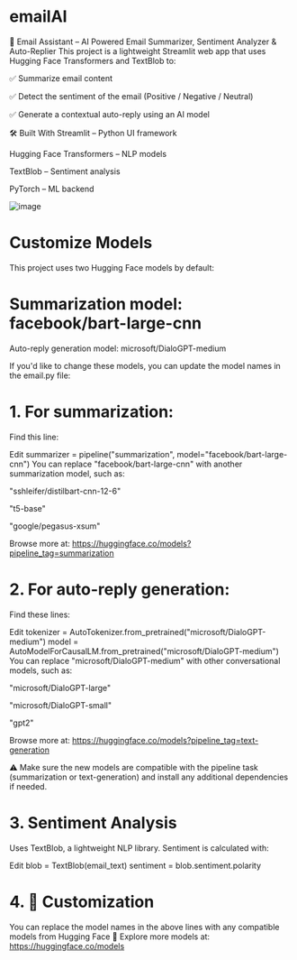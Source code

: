 # emailAI
📧 Email Assistant – AI Powered Email Summarizer, Sentiment Analyzer & Auto-Replier
This project is a lightweight Streamlit web app that uses Hugging Face Transformers and TextBlob to:

✅ Summarize email content

✅ Detect the sentiment of the email (Positive / Negative / Neutral)

✅ Generate a contextual auto-reply using an AI model

🛠️ Built With
Streamlit – Python UI framework

Hugging Face Transformers – NLP models

TextBlob – Sentiment analysis

PyTorch – ML backend

![image](https://github.com/user-attachments/assets/999df6f2-3ff2-45c6-922b-ab19382e2f89)

# Customize Models
This project uses two Hugging Face models by default:

# Summarization model: facebook/bart-large-cnn

Auto-reply generation model: microsoft/DialoGPT-medium

If you'd like to change these models, you can update the model names in the email.py file:

# 1. For summarization:

Find this line:

Edit
summarizer = pipeline("summarization", model="facebook/bart-large-cnn")
You can replace "facebook/bart-large-cnn" with another summarization model, such as:

"sshleifer/distilbart-cnn-12-6"

"t5-base"

"google/pegasus-xsum"

Browse more at: https://huggingface.co/models?pipeline_tag=summarization

# 2. For auto-reply generation:

Find these lines:

Edit
tokenizer = AutoTokenizer.from_pretrained("microsoft/DialoGPT-medium")
model = AutoModelForCausalLM.from_pretrained("microsoft/DialoGPT-medium")
You can replace "microsoft/DialoGPT-medium" with other conversational models, such as:

"microsoft/DialoGPT-large"

"microsoft/DialoGPT-small"

"gpt2"

Browse more at: https://huggingface.co/models?pipeline_tag=text-generation

⚠️ Make sure the new models are compatible with the pipeline task (summarization or text-generation) and install any additional dependencies if needed.

# 3. Sentiment Analysis
Uses TextBlob, a lightweight NLP library.
Sentiment is calculated with:

Edit
blob = TextBlob(email_text)
sentiment = blob.sentiment.polarity



# 4. 🔧 Customization
You can replace the model names in the above lines with any compatible models from Hugging Face 🤗
Explore more models at: https://huggingface.co/models
